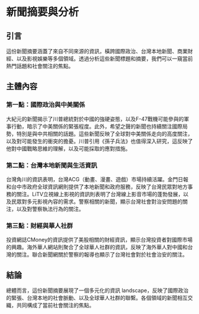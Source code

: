 # 新聞摘要與分析

## 引言

這份新聞摘要涵蓋了來自不同來源的資訊，橫跨國際政治、台灣本地新聞、商業財經、以及影視娛樂等多個領域。透過分析這些新聞標題和摘要，我們可以一窺當前熱門話題和社會關注的焦點。

## 主體內容

### 第一點：國際政治與中美關係

大紀元的新聞揭示了川普總統對於中國的強硬姿態，以及F-47戰機可能參與的軍事行動，暗示了中美關係的緊張程度。此外，希望之聲的新聞也持續關注國際局勢，特別是與中共相關的話題。這些新聞反映了全球對中美關係走向的高度關注，以及對可能發生的衝突的擔憂。川普引用《孫子兵法》也值得深入研究，這反映了他對中國戰略思維的理解，以及可能採取的應對措施。

### 第二點：台灣本地新聞與生活資訊

台灣角川的資訊表明，台灣ACG（動畫、漫畫、遊戲）市場持續活躍。金門日報和台中市政府全球資訊網則提供了本地新聞和政府服務，反映了台灣民眾對地方事務的關注。LiTV立視線上影視的資訊則表明了台灣線上影音市場的蓬勃發展，以及民眾對多元影視內容的需求。警察相關的新聞，顯示台灣社會對治安問題的關注，以及對警察執法行為的關注。

### 第三點：財經與華人社群

投資網誌CMoney的資訊提供了美股相關的財經資訊，顯示台灣投資者對國際市場的興趣。海外華人網站則聚合了全球華人社群的資訊，反映了海外華人對中國和台灣的關注。聯合新聞網關於警察的報導也顯示了台灣社會對於社會治安的關注。

## 結論

總體而言，這份新聞摘要展現了一個多元化的資訊 landscape，反映了國際政治的緊張、台灣本地的社會脈動、以及全球華人社群的聯繫。各個領域的新聞相互交織，共同構成了當前社會關注的焦點。
